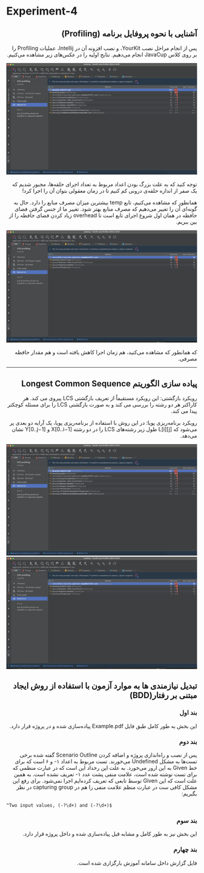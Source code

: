 # Experiment-4

<div dir="rtl">

## آشنایی با نحوه پروفایل برنامه (Profiling)
  
پس از انجام مراحل نصب YourKit، 
و نصب افزونه آن در Intellij، 
عملیات Profiling را 
بر روی کلاس JavaCup
انجام می‌دهیم. نتایج اولیه را در عکس‌های زیر مشاهده می‌کنیم. 

![تصویر از زمان اجرا](assets/before.png)

توجه کنید که به علت بزرگ بودن اعداد مربوط به تعداد اجرای حلقه‌ها، مجبور شدیم که یک صفر از اندازه حلقه‌ی درونی کم کنیم تا در زمان معقولی بتوان آن را اجرا کرد!

همانطور که مشاهده می‌کنیم، تابع temp 
بیشترین میزان مصرف منابع را دارد. حال به گونه‌ای آن را تغییر می‌دهیم که مصرف منابع بهتر شود.
تغییر ما از جنس گرفتن فضای حافظه در همان اول شروع اجرای تابع است تا overhead زیاد کردن فضای حافظه را از بین ببریم. 

![تصویر از زمان اجرا](assets/after.png)

که همانطور که مشاهده می‌کنید، هم زمان اجرا کاهش یافته است و هم مقدار حافظه مصرفی.

---
## پیاده سازی الگوریتم Longest Common Sequence

رویکرد بازگشتی: این رویکرد مستقیماً از تعریف بازگشتی LCS پیروی می کند. هر کاراکتر هر دو رشته را بررسی می کند و به صورت بازگشتی LCS را برای مسئله کوچکتر پیدا می کند.

رویکرد برنامه‌ریزی پویا: در این روش با استفاده از برنامه‌ریزی پویا، یک آرایه دو بعدی پر می‌شود که L[i][j] طول زیر رشته‌های LCS را در دو رشته 
X[0..i−1]
و
Y[0..j−1]
نشان می‌دهد.

![راه حل بازگشتی](assets/before.png)
![راه حل برنامه ریزی پویا](assets/after.png)

## تبدیل نیازمندی ها به موارد آزمون با استفاده از روش ایجاد مبتنی بر رفتار(BDD)
### بند اول
این بخش به طور کامل طبق فایل Example.pdf پیاده‌سازی شده و در پروژه قرار دارد.
### بند دوم
پس از نصب و راه‌اندازی پروژه و اضافه کردن Scenario Outline گفته شده برخی تست‌ها به مشکل Undefined می‌خورند.
تست مربوط به اعداد ۱- و ۶ است که برای خط Given به این ارور می‌خورد.
 به علت این رخداد این است که در عبارت منظمی که برای تست نوشته شده است، علامت منفی پشت عدد ۱- تعریف نشده است.
به همین علت است که این Given توسط تابعی که تعریف کرده‌ایم اجرا نمی‌شود.
برای رفع این مشکل کافی ست در عبارت منظم علامت منفی را هم در capturing group در نظر بگیریم:

<div dir="ltr">

```regexp
^Two input values, (-?\d+) and (-?\d+)$
```
<div dir="rtl">

### بند سوم
این بخش نیز به طور کامل و مشابه قبل پیاده‌سازی شده و داخل پروژه قرار دارد.
### بند چهارم
فایل گزارش داخل سامانه آموزش بارگزاری شده است.